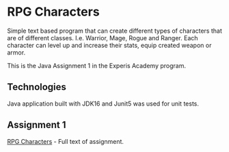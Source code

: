 # RPG Characters
Simple text based program that can create different types of characters that are of different
classes. I.e. Warrior, Mage, Rogue and Ranger. Each character can level up
and increase their stats, equip created weapon or armor.

This is the Java Assignment 1 in the Experis Academy program.

## Technologies
Java application built with JDK16 and Junit5 was used for unit tests.

## Assignment 1
[RPG Characters](Assignment%201_Java_RPGCharacters.pdf) - Full text of assignment.